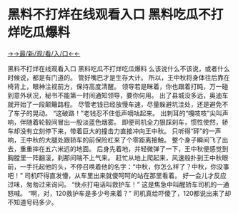 # 黑料不打烊在线观看入口 黑料吃瓜不打烊吃瓜爆料


<a href="https://senfoop.com">→→最/新/观/看/入/口←←</a>



黑料不打烊在线观看入口 黑料吃瓜不打烊吃瓜爆料
么该说什么不该说，或者什么时候说，都是有门道的。
管好嘴巴才是生存大计。
所以，王中秋将身体往后靠在椅背上，眼神注视前方，保持高度清醒。
领导若是眯着，你也跟着打盹，万一碰到意外状况，秘书不能第一时间通知领导，要你何用。
出了县城没多远，奥迪车就开始了一段颠簸路程。
尽管老钱已经放慢车速，尽量躲避坑洼处，还是避免不了车子的晃动。
“这破路！”老钱忍不住低声嘀咕起来。
出刺耳的“嘎吱吱”尖叫声响，伴随着轮毂间冒出一股淡蓝色烟雾。
即便司机全力狠踩刹车，惯性使然，轿车却没有立刻停下来，带着巨大的撞击力直接冲向王中秋。
只听得“砰”的一声响，王中秋的大腿处跟轿车的前保险杠来了个零距离接触。
整个身子瞬间飞了出去，重重摔在五六米远的地面。
后身先着地，并轻微弹了一下，王中秋便感觉到胸膛里一阵翻滚，刹那间喘不上气来。
赶忙从地上爬起来，风速般扑到王中秋眼前，一手托起他的头，不停召唤着他的名字：“中秋，你怎么样了？中秋，你没事吧！”
司机吓得直发懵，从车里出来就傻呵呵的站在那里看着。
好一会儿才反应过味，匆匆过来询问。
“快点打电话叫救护车！”
这是焦急中叫醒轿车司机的一通怒喊。
“啊，对，120救护车是多少号来着？”
司机真给吓傻了，120都说出来了却不知道号码多少。
